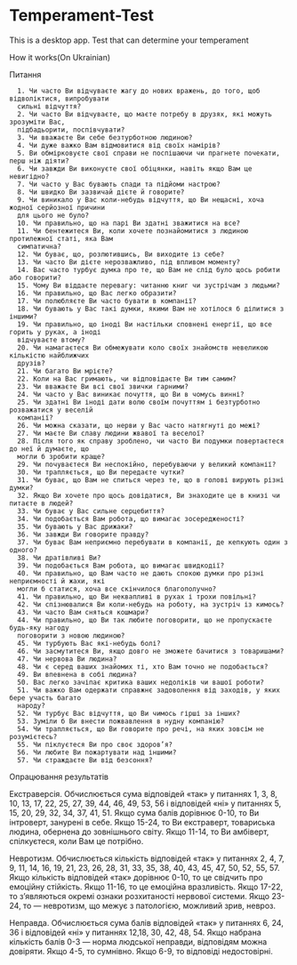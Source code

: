 # Temperament-Test
This is a desktop app. Test that can determine your temperament

How it works(On Ukrainian)

Питання

      1. Чи часто Ви відчуваєте жагу до нових вражень, до того, щоб відволіктися, випробувати 
      сильні відчуття?
      2. Чи часто Ви відчуваєте, що маєте потребу в друзях, які можуть зрозуміти Вас, 
      підбадьорити, поспівчувати?
      3. Чи вважаєте Ви себе безтурботною людиною?
      4. Чи дуже важко Вам відмовитися від своїх намірів?
      5. Ви обмірковуєте свої справи не поспішаючи чи прагнете почекати, перш ніж діяти?
      6. Чи завжди Ви виконуєте свої обіцянки, навіть якщо Вам це невигідно?
      7. Чи часто у Вас бувають спади та підйоми настрою?
      8. Чи швидко Ви зазвичай дієте й говорите?
      9. Чи виникало у Вас коли-небудь відчуття, що Ви нещасні, хоча жодної серйозної причини 
      для цього не було?
      10. Чи правильно, що на парі Ви здатні зважитися на все?
      11. Чи бентежитеся Ви, коли хочете познайомитися з людиною протилежної статі, яка Вам 
      симпатична?
      12. Чи буває, що, розлютившись, Ви виходите із себе?
      13. Чи часто Ви дієте нерозважливо, під впливом моменту?
      14. Вас часто турбує думка про те, що Вам не слід було щось робити або говорити?
      15. Чому Ви віддаєте перевагу: читанню книг чи зустрічам з людьми?
      16. Чи правильно, що Вас легко образити?
      17. Чи полюбляєте Ви часто бувати в компанії?
      18. Чи бувають у Вас такі думки, якими Вам не хотілося б ділитися з іншими?
      19. Чи правильно, що іноді Ви настільки сповнені енергії, що все горить у руках, а іноді 
      відчуваєте втому?
      20. Чи намагаєтеся Ви обмежувати коло своїх знайомств невеликою кількістю найближчих 
      друзів?
      21. Чи багато Ви мрієте?
      22. Коли на Вас гримають, чи відповідаєте Ви тим самим?
      23. Чи вважаєте Ви всі свої звички гарними?
      24. Чи часто у Вас виникає почуття, що Ви в чомусь винні?
      25. Чи здатні Ви іноді дати волю своїм почуттям і безтурботно розважатися у веселій 
      компанії?
      26. Чи можна сказати, що нерви у Вас часто натягнуті до межі?
      27. Чи маєте Ви славу людини жвавої та веселої?
      28. Після того як справу зроблено, чи часто Ви подумки повертаєтеся до неї й думаєте, що 
      могли б зробити краще?
      29. Чи почуваєтеся Ви неспокійно, перебуваючи у великий компанії?
      30. Чи трапляється, що Ви передаєте чутки?
      31. Чи буває, що Вам не спиться через те, що в голові вирують різні думки?
      32. Якщо Ви хочете про щось довідатися, Ви знаходите це в книзі чи питаєте в людей?
      33. Чи буває у Вас сильне серцебиття?
      34. Чи подобається Вам робота, що вимагає зосередженості?
      35. Чи бувають у Вас дрижаки?
      36. Чи завжди Ви говорите правду?
      37. Чи буває Вам неприємно перебувати в компанії, де кепкують один з одного?
      38. Чи дратівливі Ви?
      39. Чи подобається Вам робота, що вимагає швидкодії?
      40. Чи правильно, що Вам часто не дають спокою думки про різні неприємності й жахи, які 
      могли б статися, хоча все скінчилося благополучно?
      41. Чи правильно, що Ви неквапливі в рухах і трохи повільні?
      42. Чи спізнювалися Ви коли-небудь на роботу, на зустріч із кимось?
      43. Чи часто Вам сняться кошмари?
      44. Чи правильно, що Ви так любите поговорити, що не пропускаєте будь-яку нагоду 
      поговорити з новою людиною?
      45. Чи турбують Вас які-небудь болі?
      46. Чи засмутитеся Ви, якщо довго не зможете бачитися з товаришами?
      47. Чи нервова Ви людина?
      48. Чи є серед ваших знайомих ті, хто Вам точно не подобається?
      49. Ви впевнена в собі людина?
      50. Вас легко зачіпає критика ваших недоліків чи вашої роботи?
      51. Чи важко Вам одержати справжнє задоволення від заходів, у яких бере участь багато 
      народу?
      52. Чи турбує Вас відчуття, що Ви чимось гірші за інших?
      53. Зуміли б Ви внести пожвавлення в нудну компанію?
      54. Чи трапляється, що Ви говорите про речі, на яких зовсім не розумієтесь?
      55. Чи піклуєтеся Ви про своє здоров’я?
      56. Чи любите Ви пожартувати над іншими?
      57. Чи страждаєте Ви від безсоння?
      
Опрацювання результатів

  Екстраверсія.
    Обчислюється сума відповідей «так» у питаннях 1, 3, 8, 10, 13, 17, 22, 25, 27, 39, 44, 46, 49, 
    53, 56 і відповідей «ні» у питаннях 5, 15, 20, 29, 32, 34, 37, 41, 51.
    Якщо сума балів дорівнює 0-10, то Ви інтроверт, занурені в себе.
    Якщо 15-24, то Ви екстраверт, товариська людина, обернена до зовнішнього світу.
    Якщо 11-14, то Ви амбіверт, спілкуєтеся, коли Вам це потрібно.
    
  Невротизм.
    Обчислюється кількість відповідей «так» у питаннях 2, 4, 7, 9, 11, 14, 16, 19, 21, 23, 26, 28, 31, 
    33, 35, 38, 40, 43, 45, 47, 50, 52, 55, 57.
    Якщо кількість відповідей «так» дорівнює 0-10, то це свідчить про емоційну стійкість.
    Якщо 11-16, то це емоційна вразливість.
    Якщо 17-22, то з’являються окремі ознаки розхитаності нервової системи.
    Якщо 23-24, то — невротизм, що межує з патологією, можливий зрив, невроз.
    
  Неправда.
    Обчислюється сума балів відповідей «так» у питаннях 6, 24, 36 і відповідей «ні» у питаннях 
    12,18, 30, 42, 48, 54.
    Якщо набрана кількість балів 0-3 — норма людської неправди, відповідям можна довіряти.
    Якщо 4-5, то сумнівно.
    Якщо 6-9, то відповіді недостовірні.
